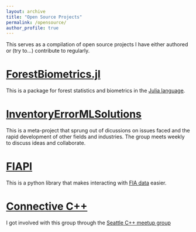 ```yaml
---
layout: archive
title: "Open Source Projects"
permalink: /opensource/
author_profile: true
---
```


This serves as a compilation of open source projects I have either authored or (try to...) contribute to regularly.

# [ForestBiometrics.jl](https://github.com/Crghilardi/ForestBiometrics.jl)

This is a package for forest statistics and biometrics in the [Julia language](https://julialang.org/). 

# [InventoryErrorMLSolutions](https://github.com/New-Jersey-Forest-Service/InventoryErrorMLSolutions)

This is a meta-project that sprung out of dicussions on issues faced and the rapid development of other fields and industries. The group meets weekly to discuss ideas and collaborate.

# [FIAPI](https://github.com/New-Jersey-Forest-Service/FIAPI)

This is a python library that makes interacting with [FIA data](https://www.fia.fs.fed.us/tools-data/index.php) easier.

# [Connective C++](https://github.com/connectivecpp)

   I got involved with this group through the [Seattle C++ meetup group](https://www.meetup.com/Seattle-C-Meetup)